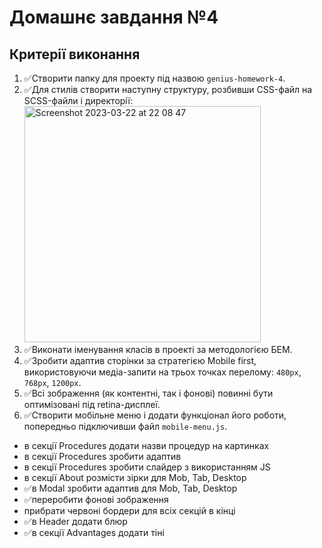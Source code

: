 # Домашнє завдання №4

## Критерії виконання

1. ✅Створити папку для проекту під назвою `genius-homework-4`.
2. ✅Для стилів створити наступну структуру, розбивши CSS-файл на SCSS-файли і директорії:
   <img width="378" alt="Screenshot 2023-03-22 at 22 08 47" src="https://user-images.githubusercontent.com/124382088/227026318-836b83e3-888e-42b7-9b6f-52b3f04f9923.png">
3. ✅Виконати іменування класів в проекті за методологією БЕМ.
4. ✅Зробити адаптив сторінки за стратегією Mobile first, використовуючи медіа-запити на трьох точках перелому: `480px`, `768px`, `1200px`.
5. ✅Всі зображення (як контентні, так і фонові) повинні бути оптимізовані під retina-дисплеї.
6. ✅Створити мобільне меню і додати функціонал його роботи, попередньо підключивши файл `mobile-menu.js`.

- в секції Procedures додати назви процедур на картинках
- в секції Procedures зробити адаптив
- в секції Procedures зробити слайдер з використанням JS
- в секції About розмісти зірки для Mob, Tab, Desktop
- ✅в Modal зробити адаптив для Mob, Tab, Desktop
- ✅переробити фонові зображення 
- прибрати червоні бордери для всіх секцій в кінці
- ✅в Header додати блюр
- ✅в секції Advantages додати тіні

